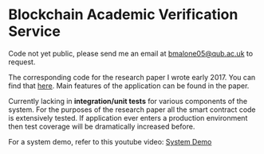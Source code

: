 # Blockchain Academic Verification Service
Code not yet public, please send me an email at bmalone05@qub.ac.uk to request.

The corresponding code for the research paper I wrote early 2017. You can find that [here](https://github.com/blmalone/Papers-and-Resume/blob/master/Dissertation_Blaine%20Malone.pdf).
Main features of the application can be found in the paper.

Currently lacking in **integration/unit tests** for various components of the system. For the purposes of the research paper all the smart contract code is extensively tested. If application ever enters a production environment then test coverage will be dramatically increased before.

For a system demo, refer to this youtube video: [System Demo](https://www.youtube.com/watch?v=3-YWdP2X6pw)
